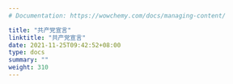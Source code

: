 ```yaml
---
# Documentation: https://wowchemy.com/docs/managing-content/

title: "共产党宣言"
linktitle: "共产党宣言"
date: 2021-11-25T09:42:52+08:00
type: docs
summary: ""
weight: 310
---
```

